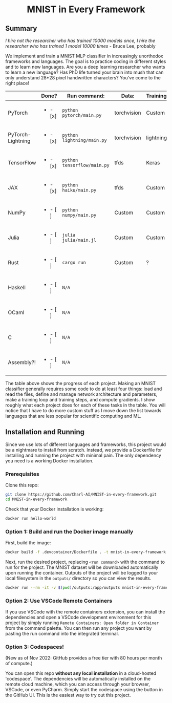<div align="center">

# MNIST in Every Framework

</div>

## Summary

*I hire not the researcher who has trained 10000 models once, I hire the researcher who has trained 1 model 10000 times* - Bruce Lee, probably

We implement and train a MNIST MLP classifier in increasingly unorthodox
frameworks and languages. The goal is to practice coding in different styles and
to learn new languages. Are you a deep learning researcher who wants to learn a
new language? Has PhD life turned your brain into mush that can only understand
28*28 pixel handwritten characters? You've come to the right place!

|                   | Done?                | Run command:                | Data: | Training: | Network: | Autograd:
|-------------------|-----------------------------|--------------------------   |-      |-          |-         |-           |
| PyTorch           | <ul><li>- [x] </li></ul>    | `python pytorch/main.py`    | torchvision | Custom | torch.nn | torch |
| PyTorch-Lightning | <ul><li>- [x] </li></ul>    | `python lightning/main.py`  | torchvision | lightning | torch.nn| torch |
| TensorFlow        | <ul><li>- [x] </li></ul>    | `python tensorflow/main.py` | tfds | Keras | Keras | tf |
| JAX               | <ul><li>- [x] </li></ul>    | `python haiku/main.py`      | tfds | Custom | haiku | JAX |
| NumPy             | <ul><li>- [ ] </li></ul>    | `python numpy/main.py`      | Custom | Custom | Custom | Custom |
| Julia             | <ul><li>- [ ] </li></ul>    | `julia julia/main.jl`       | Custom | Custom | Flux | Zygote |
| Rust              | <ul><li>- [ ] </li></ul>    | `cargo run`                 | Custom | ? | ? | ? |
| Haskell           | <ul><li>- [ ] </li></ul>    | `N/A`                       | | | | |
| OCaml             | <ul><li>- [ ] </li></ul>    | `N/A`                       | | | | |
| C                 | <ul><li>- [ ] </li></ul>    | `N/A`                       | | | | |
| Assembly?!        | <ul><li>- [ ] </li></ul>    | `N/A`                       | | | | |

The table above shows the progress of each project. Making an MNIST classifier
generally requires some code to do at least four things: load and read the
files, define and manage network architecture and parameters, make a training
loop and training steps, and compute gradients. I show roughly what each project
does for each of these tasks in the table. You will notice that I have to do more
custom stuff as I move down the list towards languages that are less popular for
scientific computing and ML.


## Installation and Running

Since we use lots of different languages and frameworks, this project would be a
nightmare to install from scratch. Instead, we provide a Dockerfile for
installing and running the project with minimal pain. The only dependency you need
is a working Docker installation.

### Prerequisites

Clone this repo:

```bash
git clone https://github.com/Charl-AI/MNIST-in-every-framework.git
cd MNIST-in-every-framework
```

Check that your Docker installation is working:

```bash
docker run hello-world
```

### Option 1: Build and run the Docker image manually

First, build the image:

```bash
docker build -f .devcontainer/Dockerfile . -t mnist-in-every-framework
```

Next, run the desired project, replacing `<run command>` with the command to run for the project. The MNIST dataset will be downloaded automatically upon running the container. Outputs of the project will be logged to your local filesystem in the `outputs/` directory so you can view the results.

```bash
docker run --rm -it -v $(pwd)/outputs:/app/outputs mnist-in-every-framework <run command>
```

### Option 2: Use VSCode Remote Containers

If you use VSCode with the remote containers extension, you can install the dependencies and open a VSCode development environment for this project by simply running `Remote Containers: Open folder in Container` from the command palette. You can then run any project you want by pasting the run command into the integrated terminal.

### Option 3: Codespaces!

(New as of Nov 2022: GitHub provides a free tier with 80 hours per month of compute.)

You can open this repo **without any local installation** in a cloud-hosted 'codespace'. The dependencies will be automatically installed on the remote cloud machine, which you can access through your browser, VSCode, or even PyCharm. Simply start the codespace using the button in the GitHub UI. This is the easiest way to try out this project.
